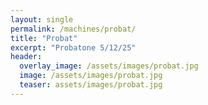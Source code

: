 ```yaml
---
layout: single
permalink: /machines/probat/
title: "Probat"
excerpt: "Probatone 5/12/25"
header:
  overlay_image: /assets/images/probat.jpg
  image: /assets/images/probat.jpg
  teaser: assets/images/probat.jpg
---
```

